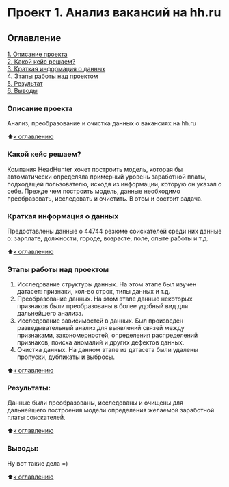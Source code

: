 # Проект 1. Анализ вакансий на hh.ru

## Оглавление  
[1. Описание проекта](https://github.com/ESPxtone/sf_data_science/tree/main/project_1/README.md#Описание-проекта)  
[2. Какой кейс решаем?](https://github.com/ESPxtone/sf_data_science/tree/main/project_1/README.md#Какой-кейс-решаем)  
[3. Краткая информация о данных](https://github.com/ESPxtone/sf_data_science/tree/main/project_1/README.md#Краткая-информация-о-данных)  
[4. Этапы работы над проектом](https://github.com/ESPxtone/sf_data_science/tree/main/project_1/README.md#Этапы-работы-над-проектом)  
[5. Результат](https://github.com/ESPxtone/sf_data_science/tree/main/project_1/README.md#Результаты)    
[6. Выводы](https://github.com/ESPxtone/sf_data_science/tree/main/project_1/README.md#Выводы) 

### Описание проекта    
Анализ, преобразование и очистка данных о вакансиях на hh.ru

:arrow_up:[к оглавлению](https://github.com/ESPxtone/sf_data_science/tree/main/project_1/README.md#Оглавление)


### Какой кейс решаем?    
Компания HeadHunter хочет построить модель, которая бы автоматически определяла примерный уровень заработной платы, подходящей пользователю, исходя из информации, которую он указал о себе. Прежде чем построить модель, данные необходимо преобразовать, исследовать и очистить. В этом и состоит задача.


### Краткая информация о данных
Предоставлены данные о 44744 резюме соискателей среди них данные о: зарплате, должности, городе, возрасте, поле, опыте работы и т.д.
  
:arrow_up:[к оглавлению](https://github.com/ESPxtone/sf_data_science/tree/main/project_1/README.md#Оглавление)


### Этапы работы над проектом  
1. Исследование структуры данных. На этом этапе был изучен датасет: признаки, кол-во строк, типы данных и т.д.
2. Преобразование данных. На этом этапе данные некоторых признаков были преобразованы в более удобный вид для дальнейшего анализа.
3. Исследование зависимостей в данных. Был произведен разведывательный анализ для выявлений связей между признаками, закономерностей, определения распределений признаков, поиска аномалий и других дефектов данных.
4. Очистка данных. На данном этапе из датасета были удалены пропуски, дубликаты и выбросы.

:arrow_up:[к оглавлению](https://github.com/ESPxtone/sf_data_science/tree/main/project_1/README.md#Оглавление)


### Результаты:  
Данные были преобразованы, исследованы и очищены для дальнейшего построения модели определения желаемой заработной платы соискателей.

:arrow_up:[к оглавлению](https://github.com/ESPxtone/sf_data_science/tree/main/project_1/README.md#Оглавление)


### Выводы:  
Ну вот такие дела =)

:arrow_up:[к оглавлению](https://github.com/ESPxtone/sf_data_science/tree/main/project_1/README.md#Оглавление)